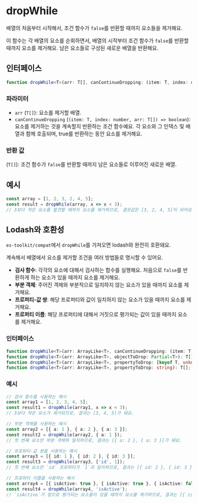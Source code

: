 # dropWhile

배열의 처음부터 시작해서, 조건 함수가 `false`를 반환할 때까지 요소들을 제거해요.

이 함수는 각 배열의 요소를 순회하면서, 배열의 시작부터 조건 함수가 `false`를 반환할 때까지 요소를 제거해요.
남은 요소들로 구성된 새로운 배열을 반환해요.

## 인터페이스

```typescript
function dropWhile<T>(arr: T[], canContinueDropping: (item: T, index: number, arr: T[]) => boolean): T[];
```

### 파라미터

- `arr` (`T[]`): 요소를 제거할 배열.
- `canContinueDropping` (`(item: T, index: number, arr: T[]) => boolean`): 요소를 제거하는 것을 계속할지 반환하는 조건 함수예요. 각 요소와 그 인덱스 및 배열과 함께 호출되며, true를 반환하는 동안 요소를 제거해요.

### 반환 값

(`T[]`): 조건 함수가 `false`를 반환할 때까지 남은 요소들로 이루어진 새로운 배열.

## 예시

```typescript
const array = [1, 2, 3, 2, 4, 5];
const result = dropWhile(array, x => x < 3);
// 3보다 작은 요소를 발견할 때까지 요소를 제거하므로, 결괏값은 [3, 2, 4, 5]이 되어요.
```

## Lodash와 호환성

`es-toolkit/compat`에서 `dropWhile`를 가져오면 lodash와 완전히 호환돼요.

계속해서 배열에서 요소를 제거할 조건을 여러 방법들로 명시할 수 있어요.

- **검사 함수**: 각각의 요소에 대해서 검사하는 함수를 실행해요. 처음으로 `false`를 반환하게 하는 요소가 있을 때까지 요소를 제거해요.
- **부분 객체**: 주어진 객체와 부분적으로 일치하지 않는 요소가 있을 때까지 요소를 제거해요.
- **프로퍼티-값 쌍**: 해당 프로퍼티와 값이 일치하지 않는 요소가 있을 때까지 요소를 제거해요.
- **프로퍼티 이름**: 해당 프로퍼티에 대해서 거짓으로 평가되는 값이 있을 때까지 요소를 제거해요.

### 인터페이스

```typescript
function dropWhile<T>(arr: ArrayLike<T>, canContinueDropping: (item: T, index: number, arr: T[]) => unknown): T[];
function dropWhile<T>(arr: ArrayLike<T>, objectToDrop: Partial<T>): T[];
function dropWhile<T>(arr: ArrayLike<T>, propertyToDrop: [keyof T, unknown]): T[];
function dropWhile<T>(arr: ArrayLike<T>, propertyToDrop: string): T[];
```

### 예시

```typescript
// 검사 함수를 사용하는 예시
const array1 = [1, 2, 3, 4, 5];
const result1 = dropWhile(array1, x => x < 3);
// 3보다 작은 요소가 제거되므로, 결과는 [3, 4, 5]가 돼요.

// 부분 객체를 사용하는 예시
const array2 = [{ a: 1 }, { a: 2 }, { a: 3 }];
const result2 = dropWhile(array2, { a: 1 });
// 첫 번째 요소만 부분 객체와 일치하므로, 결과는 [{ a: 2 }, { a: 3 }]가 돼요.

// 프로퍼티-값 쌍을 사용하는 예시
const array3 = [{ id: 1 }, { id: 2 }, { id: 3 }];
const result3 = dropWhile(array3, ['id', 1]);
// 첫 번째 요소만 `id` 프로퍼티가 `1`과 일치하므로, 결과는 [{ id: 2 }, { id: 3 }]가 돼요.

// 프로퍼티 이름을 사용하는 예시
const array4 = [{ isActive: true }, { isActive: true }, { isActive: false }];
const result4 = dropWhile(array4, 'isActive');
// `isActive`가 참으로 평가되는 요소들이 있을 때까지 요소를 제거하므로, 결과는 [{ isActive: false }]이 돼요.
```

